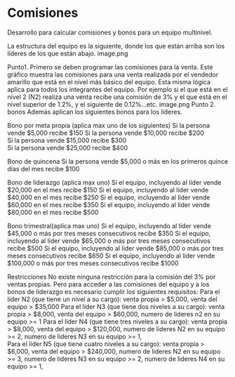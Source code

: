 # Comisiones
Desarrollo para calcular comisiones y bonos para un equipo multinivel.

La estructura del equipo es la siguiente, donde los que están arriba son los líderes de los que están abajo. 
image.png

Punto1. 
Primero se deben programar las comisiones para la venta.
Este gráfico muestra las comisiones para una venta realizada por el vendedor amarillo que está en el nivel más básico del equipo.
Esta misma lógica aplica para todos los integrantes del equipo. Por ejemplo si el que está en el nivel 2 (N2) realiza una venta recibe una comisión de 3% y el que está en el nivel superior de 1.2%, y el siguiente de 0.12%...etc. 
image.png
Punto 2. bonos
Además aplican los siguientes bonos para los líderes.

Bono por meta propia (aplica max uno de los siguientes)
Si la persona vende $5,000 recibe $150
Si la persona vende $10,000 recibe $200  
Si la persona vende $15,000 recibe $300  
Si la persona vende $25,000 recibe $400  

Bono de quincena
Si la persona vende $5,000 o más en los primeros quince días del mes recibe $100

Bono de liderazgo (aplica max uno)
Si el equipo, incluyendo al líder vende $20,000 en el mes recibe $150
Si el equipo, incluyendo al líder vende $40,000 en el mes recibe $250
Si el equipo, incluyendo al líder vende $60,000 en el mes recibe $350
Si el equipo, incluyendo al líder vende $80,000 en el mes recibe $500
  
Bono trimestral(aplica max uno) 
Si el equipo, incluyendo al líder vende $45,000 o más por tres meses consecutivos recibe $350
Si el equipo, incluyendo al líder vende $65,000 o más por tres meses consecutivos recibe $500
Si el equipo, incluyendo al líder vende $85,000 o más por tres meses consecutivos recibe $650
Si el equipo, incluyendo al líder vende $100,000 o más por tres meses consecutivos recibe $1000   


Restricciones
No existe ninguna restricción para la comisión del 3% por ventas propias. Pero para acceder a las comisiones del equipo y a los bonos de liderazgo es necesario cumplir los siguientes requisitos:
Para el líder N2 (que tiene un nivel a su cargo): venta propia > $5,000, venta del equipo > $35,000
Para el líder N3 (que tiene dos niveles a su cargo): venta propia > $8,000, venta del equipo > $60,000, numero de lideres n2 en su equipo >= 1
Para el líder N4 (que tiene tres niveles a su cargo): venta propia > $8,000, venta del equipo > $120,000, numero de lideres N2 en su equipo >= 2,  numero de lideres N3 en su equipo >= 1,   
Para el líder N5 (que tiene cuatro niveles a su cargo): venta propia > $6,000, venta del equipo > $240,000, numero de lideres N2 en su equipo >= 3,  numero de lideres N3 en su equipo >= 2,  numero de lideres N4 en su equipo >= 1, 
